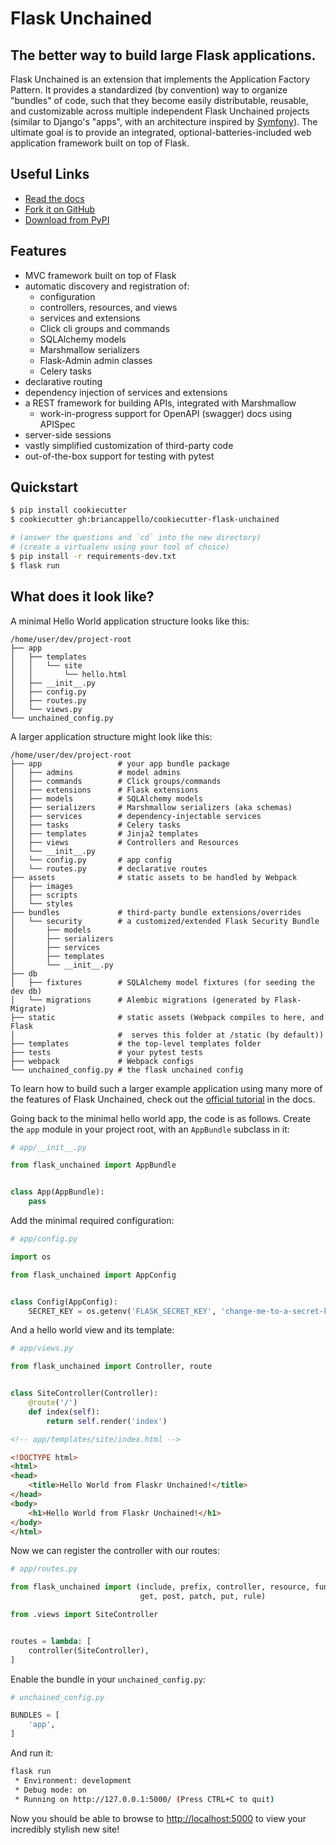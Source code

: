 # Flask Unchained

## The better way to build large Flask applications.

Flask Unchained is an extension that implements the Application Factory Pattern. It provides a standardized (by convention) way to organize "bundles" of code, such that they become easily distributable, reusable, and customizable across multiple independent Flask Unchained projects (similar to Django's "apps", with an architecture inspired by [Symfony](https://symfony.com/)). The ultimate goal is to provide an integrated, optional-batteries-included web application framework built on top of Flask.

## Useful Links

* [Read the docs](http://example.com)
* [Fork it on GitHub](https://github.com/briancappello/flask-unchained)
* [Download from PyPI](https://pypi.org/project/Flask-Unchained/)

## Features

* MVC framework built on top of Flask
* automatic discovery and registration of:
   - configuration
   - controllers, resources, and views
   - services and extensions
   - Click cli groups and commands
   - SQLAlchemy models
   - Marshmallow serializers
   - Flask-Admin admin classes
   - Celery tasks
* declarative routing
* dependency injection of services and extensions
* a REST framework for building APIs, integrated with Marshmallow
   - work-in-progress support for OpenAPI (swagger) docs using APISpec
* server-side sessions
* vastly simplified customization of third-party code
* out-of-the-box support for testing with pytest

## Quickstart

```bash
$ pip install cookiecutter
$ cookiecutter gh:briancappello/cookiecutter-flask-unchained

# (answer the questions and `cd` into the new directory)
# (create a virtualenv using your tool of choice)
$ pip install -r requirements-dev.txt
$ flask run
```

## What does it look like?

A minimal Hello World application structure looks like this:

```
/home/user/dev/project-root
├── app
│   ├── templates
│   │   └── site
│   │       └── hello.html
│   ├── __init__.py
│   ├── config.py
│   ├── routes.py
│   └── views.py
└── unchained_config.py
```

A larger application structure might look like this:

```
/home/user/dev/project-root
├── app                 # your app bundle package
│   ├── admins          # model admins
│   ├── commands        # Click groups/commands
│   ├── extensions      # Flask extensions
│   ├── models          # SQLAlchemy models
│   ├── serializers     # Marshmallow serializers (aka schemas)
│   ├── services        # dependency-injectable services
│   ├── tasks           # Celery tasks
│   ├── templates       # Jinja2 templates
│   ├── views           # Controllers and Resources
│   └── __init__.py
│   └── config.py       # app config
│   └── routes.py       # declarative routes
├── assets              # static assets to be handled by Webpack
│   ├── images
│   ├── scripts
│   └── styles
├── bundles             # third-party bundle extensions/overrides
│   └── security        # a customized/extended Flask Security Bundle
│       ├── models
│       ├── serializers
│       ├── services
│       ├── templates
│       └── __init__.py
├── db
│   ├── fixtures        # SQLAlchemy model fixtures (for seeding the dev db)
│   └── migrations      # Alembic migrations (generated by Flask-Migrate)
├── static              # static assets (Webpack compiles to here, and Flask
│                       #  serves this folder at /static (by default))
├── templates           # the top-level templates folder
├── tests               # your pytest tests
├── webpack             # Webpack configs
└── unchained_config.py # the flask unchained config
```

To learn how to build such a larger example application using many more of the features of Flask Unchained, check out the [official tutorial](FIXME) in the docs.

Going back to the minimal hello world app, the code is as follows. Create the `app` module in your project root, with an `AppBundle` subclass in it:

```python
# app/__init__.py

from flask_unchained import AppBundle


class App(AppBundle):
    pass
```

Add the minimal required configuration:

```python
# app/config.py

import os

from flask_unchained import AppConfig


class Config(AppConfig):
    SECRET_KEY = os.getenv('FLASK_SECRET_KEY', 'change-me-to-a-secret-key')
```

And a hello world view and its template:

```python
# app/views.py

from flask_unchained import Controller, route


class SiteController(Controller):
    @route('/')
    def index(self):
        return self.render('index')
```

```html
<!-- app/templates/site/index.html -->

<!DOCTYPE html>
<html>
<head>
    <title>Hello World from Flaskr Unchained!</title>
</head>
<body>
    <h1>Hello World from Flaskr Unchained!</h1>
</body>
</html>
```

Now we can register the controller with our routes:


```python
# app/routes.py

from flask_unchained import (include, prefix, controller, resource, func, 
                             get, post, patch, put, rule)

from .views import SiteController


routes = lambda: [
    controller(SiteController),
]
```

Enable the bundle in your `unchained_config.py`:

```python
# unchained_config.py

BUNDLES = [
    'app',
]
```

And run it:

```bash
flask run
 * Environment: development
 * Debug mode: on
 * Running on http://127.0.0.1:5000/ (Press CTRL+C to quit)
```

Now you should be able to browse to [http://localhost:5000](http://localhost:5000) to view your incredibly stylish new site!
